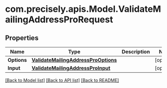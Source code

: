 
# com.precisely.apis.Model.ValidateMailingAddressProRequest

## Properties

Name | Type | Description | Notes
------------ | ------------- | ------------- | -------------
**Options** | [**ValidateMailingAddressProOptions**](ValidateMailingAddressProOptions.md) |  | [optional] 
**Input** | [**ValidateMailingAddressProInput**](ValidateMailingAddressProInput.md) |  | [optional] 

[[Back to Model list]](../README.md#documentation-for-models)
[[Back to API list]](../README.md#documentation-for-api-endpoints)
[[Back to README]](../README.md)

